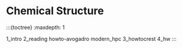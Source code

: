 # Chemical Structure

:::{toctree}
:maxdepth: 1

1_intro
2_reading
howto-avogadro
modern_hpc
3_howtocrest
4_hw
:::
